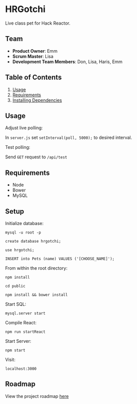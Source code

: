 # HRGotchi
Live class pet for Hack Reactor.

## Team

  - __Product Owner__: Emm
  - __Scrum Master__: Lisa
  - __Development Team Members__: Don, Lisa, Haris, Emm

## Table of Contents

1. [Usage](#Usage)
1. [Requirements](#Requirements)
1. [Installing Dependencies](#Setup)

## Usage

Adjust live polling:

In `server.js` set `setInterval(poll, 5000);` to desired interval.

Test polling:

Send `GET` request to `/api/test`

## Requirements

- Node
- Bower
- MySQL


## Setup

Initialize database:


```
mysql -u root -p

create database hrgotchi;

use hrgotchi;

INSERT into Pets (name) VALUES ('[CHOOSE_NAME]');
```


From within the root directory:


```
npm install

cd public

npm install && bower install

```


Start SQL:


`mysql.server start`


Compile React:


` npm run startReact `


Start Server:


`npm start `

Visit:


`localhost:3000`

## Roadmap

View the project roadmap [here](https://github.com/Sagacious-Sycamore/Sagacious_Sycamore/issues)
